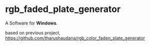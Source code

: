 # rgb_faded_plate_generator

A Software for **Windows**.

based on previous project,
https://github.com/tharushaudana/rgb_color_faden_plate_generator
